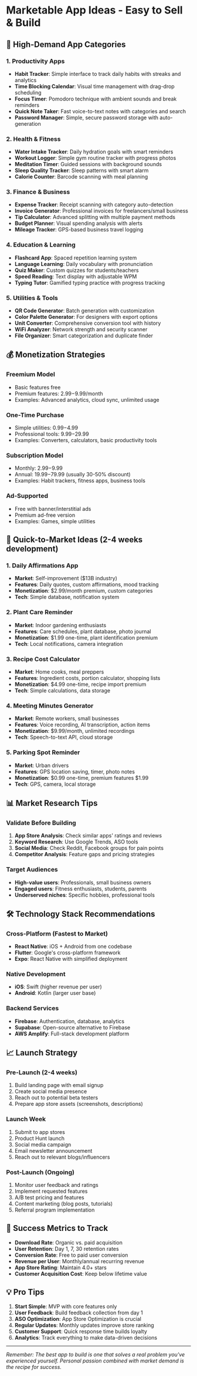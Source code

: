 # Marketable App Ideas - Easy to Sell & Build

## 🎯 High-Demand App Categories

### 1. **Productivity Apps**
- **Habit Tracker**: Simple interface to track daily habits with streaks and analytics
- **Time Blocking Calendar**: Visual time management with drag-drop scheduling
- **Focus Timer**: Pomodoro technique with ambient sounds and break reminders
- **Quick Note Taker**: Fast voice-to-text notes with categories and search
- **Password Manager**: Simple, secure password storage with auto-generation

### 2. **Health & Fitness**
- **Water Intake Tracker**: Daily hydration goals with smart reminders
- **Workout Logger**: Simple gym routine tracker with progress photos
- **Meditation Timer**: Guided sessions with background sounds
- **Sleep Quality Tracker**: Sleep patterns with smart alarm
- **Calorie Counter**: Barcode scanning with meal planning

### 3. **Finance & Business**
- **Expense Tracker**: Receipt scanning with category auto-detection
- **Invoice Generator**: Professional invoices for freelancers/small business
- **Tip Calculator**: Advanced splitting with multiple payment methods
- **Budget Planner**: Visual spending analysis with alerts
- **Mileage Tracker**: GPS-based business travel logging

### 4. **Education & Learning**
- **Flashcard App**: Spaced repetition learning system
- **Language Learning**: Daily vocabulary with pronunciation
- **Quiz Maker**: Custom quizzes for students/teachers
- **Speed Reading**: Text display with adjustable WPM
- **Typing Tutor**: Gamified typing practice with progress tracking

### 5. **Utilities & Tools**
- **QR Code Generator**: Batch generation with customization
- **Color Palette Generator**: For designers with export options
- **Unit Converter**: Comprehensive conversion tool with history
- **WiFi Analyzer**: Network strength and security scanner
- **File Organizer**: Smart categorization and duplicate finder

## 💰 Monetization Strategies

### Freemium Model
- Basic features free
- Premium features: $2.99-$9.99/month
- Examples: Advanced analytics, cloud sync, unlimited usage

### One-Time Purchase
- Simple utilities: $0.99-$4.99
- Professional tools: $9.99-$29.99
- Examples: Converters, calculators, basic productivity tools

### Subscription Model
- Monthly: $2.99-$9.99
- Annual: $19.99-$79.99 (usually 30-50% discount)
- Examples: Habit trackers, fitness apps, business tools

### Ad-Supported
- Free with banner/interstitial ads
- Premium ad-free version
- Examples: Games, simple utilities

## 🚀 Quick-to-Market Ideas (2-4 weeks development)

### 1. **Daily Affirmations App**
- **Market**: Self-improvement ($13B industry)
- **Features**: Daily quotes, custom affirmations, mood tracking
- **Monetization**: $2.99/month premium, custom categories
- **Tech**: Simple database, notification system

### 2. **Plant Care Reminder**
- **Market**: Indoor gardening enthusiasts
- **Features**: Care schedules, plant database, photo journal
- **Monetization**: $1.99 one-time, plant identification premium
- **Tech**: Local notifications, camera integration

### 3. **Recipe Cost Calculator**
- **Market**: Home cooks, meal preppers
- **Features**: Ingredient costs, portion calculator, shopping lists
- **Monetization**: $4.99 one-time, recipe import premium
- **Tech**: Simple calculations, data storage

### 4. **Meeting Minutes Generator**
- **Market**: Remote workers, small businesses
- **Features**: Voice recording, AI transcription, action items
- **Monetization**: $9.99/month, unlimited recordings
- **Tech**: Speech-to-text API, cloud storage

### 5. **Parking Spot Reminder**
- **Market**: Urban drivers
- **Features**: GPS location saving, timer, photo notes
- **Monetization**: $0.99 one-time, premium features $1.99
- **Tech**: GPS, camera, local storage

## 📊 Market Research Tips

### Validate Before Building
1. **App Store Analysis**: Check similar apps' ratings and reviews
2. **Keyword Research**: Use Google Trends, ASO tools
3. **Social Media**: Check Reddit, Facebook groups for pain points
4. **Competitor Analysis**: Feature gaps and pricing strategies

### Target Audiences
- **High-value users**: Professionals, small business owners
- **Engaged users**: Fitness enthusiasts, students, parents
- **Underserved niches**: Specific hobbies, professional tools

## 🛠️ Technology Stack Recommendations

### Cross-Platform (Fastest to Market)
- **React Native**: iOS + Android from one codebase
- **Flutter**: Google's cross-platform framework
- **Expo**: React Native with simplified deployment

### Native Development
- **iOS**: Swift (higher revenue per user)
- **Android**: Kotlin (larger user base)

### Backend Services
- **Firebase**: Authentication, database, analytics
- **Supabase**: Open-source alternative to Firebase
- **AWS Amplify**: Full-stack development platform

## 📈 Launch Strategy

### Pre-Launch (2-4 weeks)
1. Build landing page with email signup
2. Create social media presence
3. Reach out to potential beta testers
4. Prepare app store assets (screenshots, descriptions)

### Launch Week
1. Submit to app stores
2. Product Hunt launch
3. Social media campaign
4. Email newsletter announcement
5. Reach out to relevant blogs/influencers

### Post-Launch (Ongoing)
1. Monitor user feedback and ratings
2. Implement requested features
3. A/B test pricing and features
4. Content marketing (blog posts, tutorials)
5. Referral program implementation

## 🎯 Success Metrics to Track

- **Download Rate**: Organic vs. paid acquisition
- **User Retention**: Day 1, 7, 30 retention rates
- **Conversion Rate**: Free to paid user conversion
- **Revenue per User**: Monthly/annual recurring revenue
- **App Store Rating**: Maintain 4.0+ stars
- **Customer Acquisition Cost**: Keep below lifetime value

## 💡 Pro Tips

1. **Start Simple**: MVP with core features only
2. **User Feedback**: Build feedback collection from day 1
3. **ASO Optimization**: App Store Optimization is crucial
4. **Regular Updates**: Monthly updates improve store ranking
5. **Customer Support**: Quick response time builds loyalty
6. **Analytics**: Track everything to make data-driven decisions

---

*Remember: The best app to build is one that solves a real problem you've experienced yourself. Personal passion combined with market demand is the recipe for success.*
